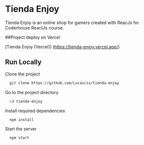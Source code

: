 # Tienda Enjoy

Tienda Enjoy is an online shop for gamers created with ReacJs for Coderhouse ReactJs course.

##Project deploy on Vercel

[Tienda Enjoy (Vercel)] (https://tienda-enjoy.vercel.app/)

## Run Locally

Clone the project

```bash
  git clone https://github.com/Lucascis/tienda-enjoy
```

Go to the project directory

```bash
  cd tienda-enjoy
```

Install required dependencies

```bash
  npm install
```

Start the server

```bash
  npm start
```
